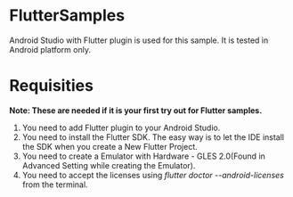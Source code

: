 # FlutterSamples
Android Studio with Flutter plugin is used for this sample. It is tested in Android platform only.

# Requisities

**Note: These are needed if it is your first try out for Flutter samples.**
1. You need to add Flutter plugin to your Android Studio.
2. You need to install the Flutter SDK. The easy way is to let the IDE install the SDK when you create a New Flutter Project.
3. You need to create a Emulator with Hardware - GLES 2.0(Found in Advanced Setting while creating the Emulator).
4. You need to accept the licenses using *flutter doctor --android-licenses* from the terminal.

